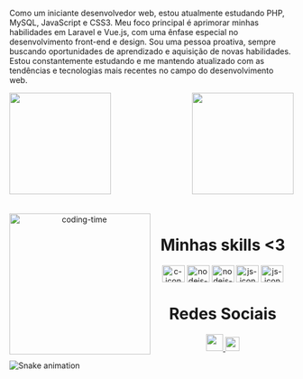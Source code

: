 <div>
<p>Como um iniciante desenvolvedor web, estou atualmente estudando PHP, MySQL, JavaScript e CSS3. Meu foco principal é aprimorar minhas habilidades em Laravel e Vue.js, com uma ênfase especial no desenvolvimento front-end e design. Sou uma pessoa proativa, sempre buscando oportunidades de aprendizado e aquisição de novas habilidades. Estou constantemente estudando e me mantendo atualizado com as tendências e tecnologias mais recentes no campo do desenvolvimento web.<p>
</div>

<div>
  
  <img  height="180em" src="https://github-readme-stats.vercel.app/api?username=LuigiGF&show_icons=true&theme=dracula&include_all_commits=true&count_private=true"/>
  <img align="right" height="180em" src="https://github-readme-stats.vercel.app/api/top-langs/?username=gregoriodelucca&layout=compact&langs_count=16&theme=dracula"/>
</div>
<br>

<div  align="center"> 
  <div style="display: inline_block"><br>
    <img align="left" height="250" alt="coding-time" src="code.gif">
    <h1 align="center">Minhas skills <3</h1>
    <img align="center" height="30" width="40" alt="c-icon"      src="https://cdn.jsdelivr.net/gh/devicons/devicon/icons/linux/linux-original.svg">
    <img align="center" height="30" width="40" alt="nodejs-icon" src="https://www.freepnglogos.com/uploads/php-logo-png/php-logo-php-elephant-logo-vectors-download-5.png">
    <img align="center" height="30" width="40" alt="nodejs-icon" src="https://cdn.jsdelivr.net/gh/devicons/devicon/icons/postgresql/postgresql-original.svg">
    <img align="center" height="30" width="40" alt="js-icon"     src="https://cdn.jsdelivr.net/gh/devicons/devicon/icons/javascript/javascript-original.svg">
    <img align="center" height="30" width="40" alt="js-icon"     src="https://cdn.jsdelivr.net/gh/devicons/devicon/icons/sass/sass-original.svg">     
   </div>
    
  
  <h1 align="center">Redes Sociais</h1>
    <a href = "mailto: gregoriodelucca@gmail.com">
      <img width="30" src="https://upload.wikimedia.org/wikipedia/commons/thumb/0/0b/Logo_Gmail_%282015-2020%29.svg/2560px-Logo_Gmail_%282015-2020%29.svg.png">
    </a>
    <a href = "https://www.linkedin.com/in/gregoriodelucca/">
      <img width="25" src="https://upload.wikimedia.org/wikipedia/commons/thumb/8/81/LinkedIn_icon.svg/2048px-LinkedIn_icon.svg.png">
    </a>  
   
</div>
  
![Snake animation](https://github.com/LuigiGF/LuigiGF/blob/output/github-contribution-grid-snake.svg)

